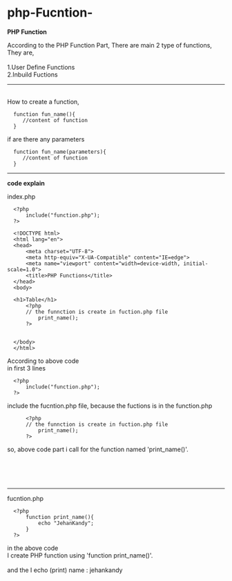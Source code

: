 # php-Fucntion-
<b>PHP Function</b> 

According to the PHP Function Part, There are main 2 type of functions,
<br>
They are,<br><br>
1.User Define Functions<br>
2.Inbuild Fuctions<br>


*****************************************
<br>
How to create a function,<br>

      function fun_name(){
         //content of function
      }
      
if are there any parameters<br>

      function fun_name(parameters){
         //content of function
      }



*****************************************


<b>code explain</b>

index.php


      <?php
          include("function.php");
      ?>

      <!DOCTYPE html>
      <html lang="en">
      <head>
          <meta charset="UTF-8">
          <meta http-equiv="X-UA-Compatible" content="IE=edge">
          <meta name="viewport" content="width=device-width, initial-scale=1.0">
          <title>PHP Functions</title>
      </head>
      <body>

      <h1>Table</h1>
          <?php
          // the funnction is create in fuction.php file
              print_name();
          ?>


      </body>
      </html>

According to above code
<br>
in first 3 lines

      <?php
          include("function.php");
      ?>
      
include the fucntion.php file, because the fuctions is in the function.php<br>

          <?php
          // the funnction is create in fuction.php file
              print_name();
          ?>
          
so, above code part i call for the function named 'print_name()'. <br>
<br><br><br><br>


*************************



fucntion.php


      <?php
          function print_name(){
              echo "JehanKandy";
          }
      ?>
      
      
in the above code<br>
I create PHP function using 'function print_name()'.<br>
<br>
and the I echo (print) name : jehankandy



